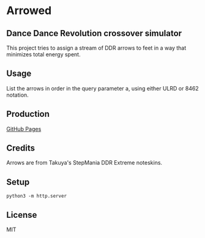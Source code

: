 # Arrowed

## Dance Dance Revolution crossover simulator

This project tries to assign a stream of DDR arrows to feet in a way that minimizes total energy spent.

Usage
-----

List the arrows in order in the query parameter a, using either ULRD or 8462 notation.

Production
----------

[GitHub Pages](https://jessechen.github.io/arrowed)

Credits
-------

Arrows are from Takuya's StepMania DDR Extreme noteskins.

Setup
-----

`python3 -m http.server`

License
-------

MIT